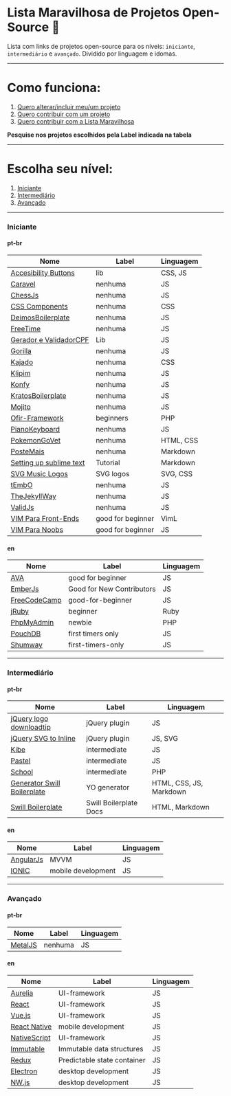 # Lista Maravilhosa de Projetos Open-Source :dancer:

Lista com links de projetos open-source para os níveis: `iniciante`, `intermediário` e `avançado`. Dividido por linguagem e idomas.

---

# Como funciona:
1. [Quero alterar/incluir meu/um projeto](meu-projeto.md)
2. [Quero contribuir com um projeto](contribuindo.md)
3. [Quero contribuir com a Lista Maravilhosa](contribuindo-lista.md)

**Pesquise nos projetos escolhidos pela Label indicada na tabela**

---


# Escolha seu nível:
1. [Iniciante](#iniciante)
2. [Intermediário](#intermediário)
3. [Avançado](#avançado)

---

### Iniciante
#### pt-br
Nome | Label | Linguagem
---- | ---- | ----
[Accesibility Buttons](https://github.com/tiagoporto/accessibility-buttons) | lib | CSS, JS
[Caravel](https://github.com/caravel-tool/caravel) | nenhuma | JS
[ChessJs](https://github.com/LFeh/chess) | nenhuma | JS
[CSS Components](https://github.com/LFeh/css-components) | nenhuma | CSS
[DeimosBoilerplate](https://github.com/ribeiroevandro/deimos-boilerplate) | nenhuma | JS
[FreeTime](https://github.com/free-time/) | nenhuma | JS
[Gerador e ValidadorCPF](https://github.com/tiagoporto/gerador-validador-cpf) | Lib | JS
[Gorilla](https://github.com/floripajs/gorilla) | nenhuma | JS
[Kajado](https://github.com/kajado) | nenhuma | CSS
[Klipim](https://github.com/floripajs/klipim) | nenhuma | JS
[Konfy](https://github.com/guantanamo/konfy) | nenhuma | JS
[KratosBoilerplate](https://github.com/LFeh/kratos-boilerplate) | nenhuma | JS
[Mojito](https://github.com/floripajs/mojito) | nenhuma | JS
[Ofir-Framework](https://github.com/valdiney/Ofir_Framework-0.1) | beginners | PHP
[PianoKeyboard](https://github.com/LFeh/piano) | nenhuma | JS
[PokemonGoVet](https://github.com/pokemongovet/pokemongo.vet.br) | nenhuma | HTML, CSS
[PosteMais](https://github.com/frontendbr/poste-mais) | nenhuma | Markdown
[Setting up sublime text](https://github.com/tiagoporto/setting-up-sublime-text) | Tutorial | Markdown
[SVG Music Logos](https://github.com/tiagoporto/svg-music-logos) | SVG logos | SVG, CSS
[tEmbO](https://github.com/guisouza/tEmbO) | nenhuma | JS
[TheJekyllWay](https://github.com/thejekyllway) | nenhuma | JS
[ValidJs](https://github.com/dleitee/valid.js) | nenhuma | JS
[VIM Para Front-Ends](https://github.com/VictorVoid/vim-frontend) | good for beginner | VimL
[VIM Para Noobs](https://github.com/woliveiras/vimparanoobs) | good for beginner | JS


#### en
Nome | Label | Linguagem
---- | ---- | ----
[AVA](https://github.com/avajs/ava/labels/good%20for%20beginner) | good for beginner | JS
[EmberJs](https://github.com/emberjs/ember.js/labels/Good%20for%20New%20Contributors) | Good for New Contributors | JS
[FreeCodeCamp](https://github.com/mozilla/shumway/labels/good-for-beginner) | good-for-beginner | JS
[jRuby](https://github.com/jruby/jruby/labels/beginner) | beginner | Ruby
[PhpMyAdmin](https://github.com/phpmyadmin/phpmyadmin/labels/newbie) | newbie | PHP
[PouchDB](https://github.com/pouchdb/pouchdb/labels/first%20timers%20only) | first timers only | JS
[Shumway](https://github.com/FreeCodeCamp/FreeCodeCamp/labels/first-timers-only) | first-timers-only | JS

---


### Intermediário
#### pt-br
Nome | Label | Linguagem
---- | ---- | ----
[jQuery logo downloadtip](https://github.com/tiagoporto/jquery-logo-downloadtip) | jQuery plugin | JS
[jQuery SVG to Inline](https://github.com/tiagoporto/jquery-svg-to-inline) | jQuery plugin | JS, SVG
[Kibe](https://github.com/woliveiras/kibe) | intermediate | JS
[Pastel](https://github.com/woliveiras/pastel) | intermediate | JS
[School](https://github.com/resultsystems/school) | intermediate | PHP
[Generator Swill Boilerplate](https://github.com/tiagoporto/generator-swill-boilerplate) | YO generator | HTML, CSS, JS, Markdown
[Swill Boilerplate](https://github.com/tiagoporto/generator-swill-boilerplate) | Swill Boilerplate Docs | HTML, Markdown

#### en
Nome | Label | Linguagem
---- | ---- | ----
[AngularJs](https://angularjs.org) | MVVM | JS
[IONIC](http://ionicframework.com) | mobile development | JS

---


### Avançado
#### pt-br
Nome | Label | Linguagem
---- | ---- | ----
[MetalJS](https://github.com/metal/metal.js) | nenhuma | JS

#### en
Nome | Label | Linguagem
---- | ---- | ----
[Aurelia](http://aurelia.io) | UI-framework | JS
[React](https://facebook.github.io/react) | UI-framework | JS
[Vue.js](http://vuejs.org) | UI-framework | JS
[React Native](https://facebook.github.io/react-native) | mobile development | JS
[NativeScript](https://www.nativescript.org) | UI-framework | JS
[Immutable](https://facebook.github.io/immutable-js) | Immutable data structures | JS
[Redux](https://facebook.github.io/react) | Predictable state container | JS
[Electron](http://electron.atom.io) | desktop development | JS
[NW.js](http://nwjs.io) | desktop development | JS